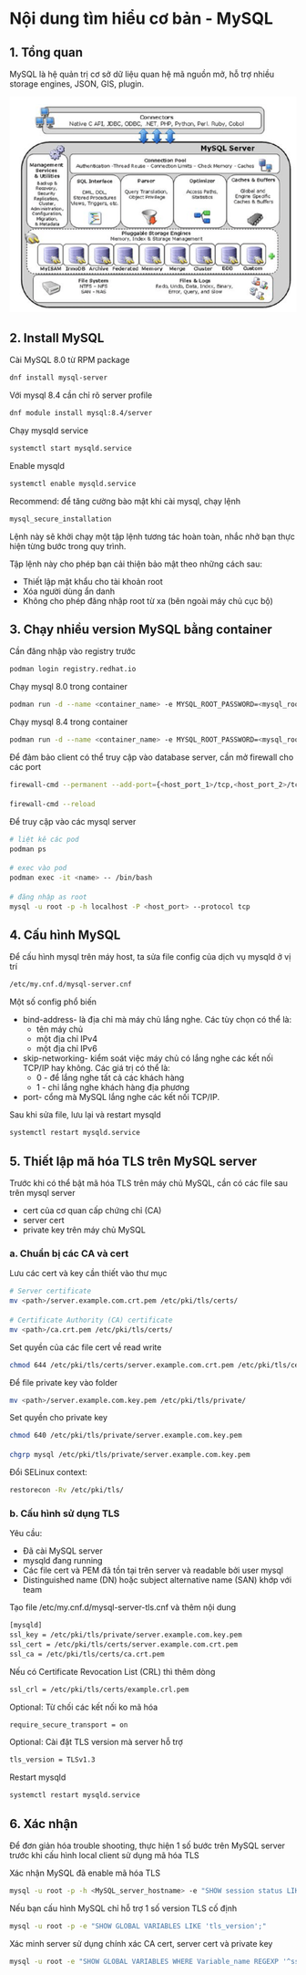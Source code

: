# Nội dung tìm hiểu cơ bản - MySQL

## 1. Tổng quan

MySQL là hệ quản trị cơ sở dữ liệu quan hệ mã nguồn mở, hỗ trợ nhiều storage engines, JSON, GIS, plugin. 

![mysql_architect](pic/mysql_architect.png)

## 2. Install MySQL

Cài MySQL 8.0 từ RPM package

```bash
dnf install mysql-server
```

Với mysql 8.4 cần chỉ rõ server profile

```bash
dnf module install mysql:8.4/server
```

Chạy mysqld service 

```bash
systemctl start mysqld.service
```

Enable mysqld

```bash
systemctl enable mysqld.service
```

Recommend: để tăng cường bào mật khi cài mysql, chạy lệnh

```bash
mysql_secure_installation
```

Lệnh này sẽ khởi chạy một tập lệnh tương tác hoàn toàn, nhắc nhở bạn thực hiện từng bước trong quy trình.

Tập lệnh này cho phép bạn cải thiện bảo mật theo những cách sau:

- Thiết lập mật khẩu cho tài khoản root
- Xóa người dùng ẩn danh
- Không cho phép đăng nhập root từ xa (bên ngoài máy chủ cục bộ)

## 3. Chạy nhiều version MySQL bằng container

Cần đăng nhập vào registry trước

```bash
podman login registry.redhat.io
```

Chạy mysql 8.0 trong container

```bash
podman run -d --name <container_name> -e MYSQL_ROOT_PASSWORD=<mysql_root_password> -p <host_port_1>:3306 rhel9/mysql-80
```

Chạy mysql 8.4 trong container

```bash
podman run -d --name <container_name> -e MYSQL_ROOT_PASSWORD=<mysql_root_password> -p <host_port_2>:3306 rhel9/mysql-84
```

Để đảm bảo client có thể truy cập vào database server, cần mở firewall cho các port

```bash
firewall-cmd --permanent --add-port={<host_port_1>/tcp,<host_port_2>/tcp,<host_port_3>/tcp,<host_port_4>/tcp,...}

firewall-cmd --reload
```

Để truy cập vào các mysql server

```bash
# liệt kê các pod
podman ps

# exec vào pod
podman exec -it <name> -- /bin/bash

# đăng nhập as root
mysql -u root -p -h localhost -P <host_port> --protocol tcp
```

## 4. Cấu hình MySQL

Để cấu hình mysql trên máy host, ta sửa file config của dịch vụ mysqld ở vị trí

```bash
/etc/my.cnf.d/mysql-server.cnf
```

Một số config phổ biến

- bind-address- là địa chỉ mà máy chủ lắng nghe. Các tùy chọn có thể là:
    - tên máy chủ
    - một địa chỉ IPv4
    - một địa chỉ IPv6
- skip-networking- kiểm soát việc máy chủ có lắng nghe các kết nối TCP/IP hay không. Các giá trị có thể là:
    - 0 - để lắng nghe tất cả các khách hàng
    - 1 - chỉ lắng nghe khách hàng địa phương
- port- cổng mà MySQL lắng nghe các kết nối TCP/IP.

Sau khi sửa file, lưu lại và restart mysqld

```bash
systemctl restart mysqld.service
```

## 5. Thiết lập mã hóa TLS trên MySQL server

Trước khi có thể bật mã hóa TLS trên máy chủ MySQL, cần có các file sau trên mysql server
- cert của cơ quan cấp chứng chỉ (CA)
- server cert
- private key trên máy chủ MySQL

### a. Chuẩn bị các CA và cert

Lưu các cert và key cần thiết vào thư mục

```bash
# Server certificate
mv <path>/server.example.com.crt.pem /etc/pki/tls/certs/

# Certificate Authority (CA) certificate
mv <path>/ca.crt.pem /etc/pki/tls/certs/
```

Set quyền của các file cert về read write

```bash
chmod 644 /etc/pki/tls/certs/server.example.com.crt.pem /etc/pki/tls/certs/ca.crt.pem
```

Để file private key vào folder

```bash
mv <path>/server.example.com.key.pem /etc/pki/tls/private/
```

Set quyền cho private key

```bash
chmod 640 /etc/pki/tls/private/server.example.com.key.pem

chgrp mysql /etc/pki/tls/private/server.example.com.key.pem
```

Đổi SELinux context:

```bash
restorecon -Rv /etc/pki/tls/
```

### b. Cấu hình sử dụng TLS

Yêu cầu:
- Đã cài MySQL server
- mysqld đang running
- Các file cert và PEM đã tồn tại trên server và readable bởi user mysql
- Distinguished name (DN) hoặc subject alternative name (SAN) khớp với team

Tạo file /etc/my.cnf.d/mysql-server-tls.cnf và thêm nội dung

```bash
[mysqld]
ssl_key = /etc/pki/tls/private/server.example.com.key.pem
ssl_cert = /etc/pki/tls/certs/server.example.com.crt.pem
ssl_ca = /etc/pki/tls/certs/ca.crt.pem
```

Nếu có Certificate Revocation List (CRL) thì thêm dòng

```bash
ssl_crl = /etc/pki/tls/certs/example.crl.pem
```

Optional: Từ chối các kết nối ko mã hóa

```bash
require_secure_transport = on
```

Optional: Cài đặt TLS version mà server hỗ trợ

```bash
tls_version = TLSv1.3
```

Restart mysqld

```bash
systemctl restart mysqld.service
```

## 6. Xác nhận

Để đơn giản hóa trouble shooting, thực hiện 1 số bước trên MySQL server trước khi cấu hình local client sử dụng mã hóa TLS

Xác nhận MySQL đã enable mã hóa TLS

```bash
mysql -u root -p -h <MySQL_server_hostname> -e "SHOW session status LIKE 'Ssl_cipher';"
```

Nếu bạn cấu hình MySQL chỉ hỗ trợ 1 số version TLS cố định

```bash
mysql -u root -p -e "SHOW GLOBAL VARIABLES LIKE 'tls_version';"
```

Xác minh server sử dụng chính xác CA cert, server cert và private key

```bash
mysql -u root -e "SHOW GLOBAL VARIABLES WHERE Variable_name REGEXP '^ssl_ca|^ssl_cert|^ssl_key';"
```

